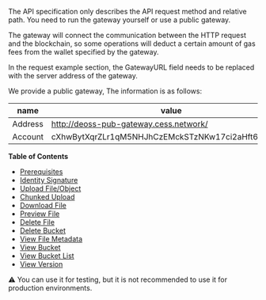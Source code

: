 The API specification only describes the API request method and relative path. You need to run the gateway yourself or use a public gateway.

The gateway will connect the communication between the HTTP request and the blockchain, so some operations will deduct a certain amount of gas fees from the wallet specified by the gateway. 

In the request example section, the GatewayURL field needs to be replaced with the server address of the gateway.

We provide a public gateway, The information is as follows:

| name    | value               |
| ------- | ------------------- |
| Address | http://deoss-pub-gateway.cess.network/ |
| Account | cXhwBytXqrZLr1qM5NHJhCzEMckSTzNKw17ci2aHft6ETSQm9 |

**Table of Contents**
- [Prerequisites](prerequisites.md)
- [Identity Signature](identity_signature.md)
- [Upload File/Object](upload.md)
- [Chunked Upload](chunked_upload.md)
- [Download File](download.md)
- [Preview File](preview.md)
- [Delete File](delete_file.md)
- [Delete Bucket](delete_bucket.md)
- [View File Metadata](metadata.md)
- [View Bucket](view_bucket.md)
- [View Bucket List](view_bucket_list.md)
- [View Version](view_version.md)

:warning: You can use it for testing, but it is not recommended to use it for production environments.